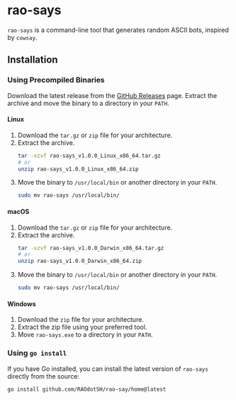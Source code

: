 # rao-says

`rao-says` is a command-line tool that generates random ASCII bots, inspired by `cowsay`.

## Installation

### Using Precompiled Binaries

Download the latest release from the [GitHub Releases](https://github.com/RAOdotSH/rao-say/releases) page. Extract the archive and move the binary to a directory in your `PATH`.

#### Linux

1. Download the `tar.gz` or `zip` file for your architecture.
2. Extract the archive.
    ```sh
    tar -xzvf rao-says_v1.0.0_Linux_x86_64.tar.gz
    # or
    unzip rao-says_v1.0.0_Linux_x86_64.zip
    ```
3. Move the binary to `/usr/local/bin` or another directory in your `PATH`.
    ```sh
    sudo mv rao-says /usr/local/bin/
    ```

#### macOS

1. Download the `tar.gz` or `zip` file for your architecture.
2. Extract the archive.
    ```sh
    tar -xzvf rao-says_v1.0.0_Darwin_x86_64.tar.gz
    # or
    unzip rao-says_v1.0.0_Darwin_x86_64.zip
    ```
3. Move the binary to `/usr/local/bin` or another directory in your `PATH`.
    ```sh
    sudo mv rao-says /usr/local/bin/
    ```

#### Windows

1. Download the `zip` file for your architecture.
2. Extract the zip file using your preferred tool.
3. Move `rao-says.exe` to a directory in your `PATH`.

### Using `go install`

If you have Go installed, you can install the latest version of `rao-says` directly from the source:

```sh
go install github.com/RAOdotSH/rao-say/home@latest
```